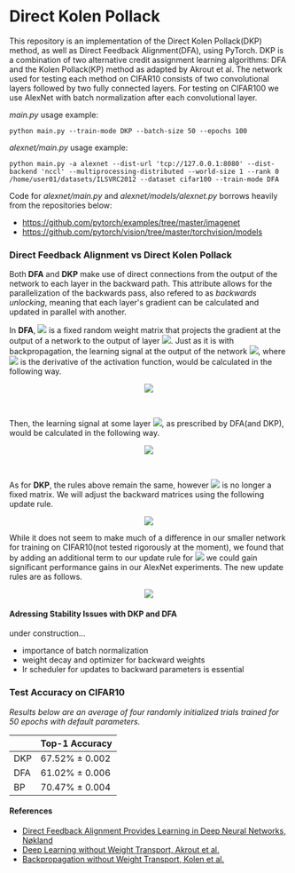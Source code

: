 # Direct Kolen Pollack
This repository is an implementation of the Direct Kolen Pollack(DKP) method, as well as Direct Feedback Alignment(DFA), using PyTorch. DKP is a combination of two alternative credit assignment learning algorithms: DFA and the Kolen Pollack(KP) method as adapted by Akrout et al. The network used for testing each method on CIFAR10 consists of two convolutional layers followed by two fully connected layers. For testing on CIFAR100 we use AlexNet with batch normalization after each convolutional layer.

*main.py* usage example:
```
python main.py --train-mode DKP --batch-size 50 --epochs 100
```

*alexnet/main.py* usage example:
```
python main.py -a alexnet --dist-url 'tcp://127.0.0.1:8080' --dist-backend 'nccl' --multiprocessing-distributed --world-size 1 --rank 0 /home/user01/datasets/ILSVRC2012 --dataset cifar100 --train-mode DFA
```
Code for *alexnet/main.py* and *alexnet/models/alexnet.py* borrows heavily from the repositories below:
* https://github.com/pytorch/examples/tree/master/imagenet
* https://github.com/pytorch/vision/tree/master/torchvision/models

### Direct Feedback Alignment vs Direct Kolen Pollack
Both **DFA** and **DKP** make use of direct connections from the output of the network to each layer in the backward path. This attribute allows for the parallelization of the backwards pass, also refered to as *backwards unlocking*, meaning that each layer's gradient can be calculated and updated in parallel with another.

In **DFA**, <img src="https://render.githubusercontent.com/render/math?math=B_{\ell}"> is a fixed random weight matrix that projects the gradient at the output of a network to the output of layer <img src="https://render.githubusercontent.com/render/math?math=\ell - 1">. Just as it is with backpropagation, the learning signal at the output of the network <img src="https://render.githubusercontent.com/render/math?math=\delta_{k}">, where <img src="https://render.githubusercontent.com/render/math?math=f'()"> is the derivative of the activation function, would be calculated in the following way.
<p align="center"><img src="https://render.githubusercontent.com/render/math?math=\delta_{k} = error\odot f'(a_{k})"></p></br>

Then, the learning signal at some layer <img src="https://render.githubusercontent.com/render/math?math=\ell - 1">, as prescribed by DFA(and DKP), would be calculated in the following way.
<p align="center"><img src="https://render.githubusercontent.com/render/math?math=\delta_{\ell-1} = \delta_{k}\cdot B_{\ell}\odot f'(a_{\ell-1})"></p></br>
  
As for **DKP**, the rules above remain the same, however <img src="https://render.githubusercontent.com/render/math?math=B_{\ell}"> is no longer a fixed matrix. We will adjust the backward matrices using the following update rule.
<p align="center"><img src="https://render.githubusercontent.com/render/math?math=\nabla B_{\ell} = - \delta_{k}^T\cdot a_{\ell - 1}"></p>

While it does not seem to make much of a difference in our smaller network for training on CIFAR10(not tested rigorously at the moment), we found that by adding an additional term to our update rule for <img src="https://render.githubusercontent.com/render/math?math=B_{\ell}"> we could gain significant performance gains in our AlexNet experiments. The new update rules are as follows.
<p align="center"><img src="https://render.githubusercontent.com/render/math?math=\nabla B_{\ell} = - (\delta_{k}^T\cdot a_{\ell - 1} %2B a_{k}^T\cdot\delta_{\ell - 1})"></p>

#### Adressing Stability Issues with DKP and DFA
under construction...
- importance of batch normalization
- weight decay and optimizer for backward weights
- lr scheduler for updates to backward parameters is essential

### Test Accuracy on CIFAR10

*Results below are an average of four randomly initialized trials trained for 50 epochs with default parameters.*

|               |  Top-1 Accuracy  |
| ------------- | ---------------- |
|      DKP      | 67.52% ± 0.002   |
|      DFA      | 61.02% ± 0.006   |
|      BP       | 70.47% ± 0.004   |


#### References

- <a href="http://papers.nips.cc/paper/6441-direct-feedback-alignment-provides-learning-in-deep-neural-networks.pdf" target="_blank">Direct Feedback Alignment Provides Learning in
Deep Neural Networks, Nøkland</a>
- <a href="https://arxiv.org/pdf/1904.05391.pdf" target="_blank">Deep Learning without Weight Transport, Akrout et al.</a>
- <a href="https://ieeexplore.ieee.org/document/374486" target="_blank">Backpropagation without Weight Transport, Kolen et al.</a>
